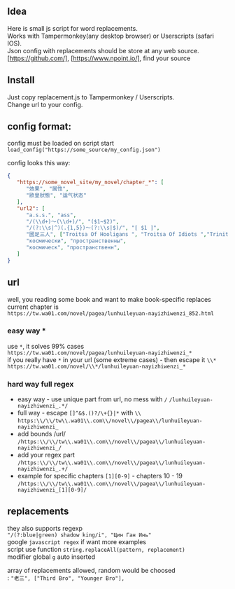 ## Idea
Here is small js script for word replacements.<br />
Works with Tampermonkey(any desktop browser) or Userscripts (safari IOS).<br />
Json config with replacements should be store at any web source.<br />
[https://github.com/], [https://www.npoint.io/], find your source<br />

## Install
Just copy replacement.js to Tampermonkey / Userscripts.<br />
Change url to your config.<br />

## config format:
config must be loaded on script start<br />
`load_config("https://some_source/my_config.json")`

config looks this way:<br />
```json
{
   "https://some_novel_site/my_novel/chapter_*": [
      "效果", "属性",
      "歐皇狀態", "运气状态"
   ],
   "url2": [
      "a.s.s.", "ass",
      "/(\\d+)～(\\d+)/", "($1~$2)",
      "/(?:\\s|^)(.{1,5})～(?:\\s|$)/", "⟦ $1 ⟧",
      "國足三人", ["Troitsa Of Hooligans ", "Troitsa Of Idiots ","Trinity of Jesters "],
      "космически", "пространственны",
      "космическ", "пространственн",
   ]
}
```

## url
well, you reading some book and want to make book-specific replaces<br />
current chapter is <br />
`https://tw.wa01.com/novel/pagea/lunhuileyuan-nayizhiwenzi_852.html`

### easy way *
use `*`, it solves 99% cases<br />
`https://tw.wa01.com/novel/pagea/lunhuileyuan-nayizhiwenzi_*`<br />
if you really have `*` in your url (some extreme cases) - then escape it `\\*`<br />
`https://tw.wa01.com/novel/\\*/lunhuileyuan-nayizhiwenzi_*`
### hard way full regex
- easy way - use unique part from url, no mess with `/`
`/lunhuileyuan-nayizhiwenzi_.*/`
- full way - escape `[]^&$.()?/\+{}|*` with `\\` <br />
`https:\\/\\/tw\\.wa01\\.com\\/novel\\/pagea\\/lunhuileyuan-nayizhiwenzi_`
- add bounds /url/<br />
`/https:\\/\\/tw\\.wa01\\.com\\/novel\\/pagea\\/lunhuileyuan-nayizhiwenzi_/`
- add your regex part
`/https:\\/\\/tw\\.wa01\\.com\\/novel\\/pagea\\/lunhuileyuan-nayizhiwenzi_.+/`
- example for specific chapters
`[1][0-9]` - chapters 10 - 19<br />
`/https:\\/\\/tw\\.wa01\\.com\\/novel\\/pagea\\/lunhuileyuan-nayizhiwenzi_[1][0-9]/`

## replacements
they also supports regexp<br />
`"/(?:blue|green) shadow king/i", "Цин Ган Инь"`<br />
google `javascript regex` if want more examples<br />
script use function `string.replaceAll(pattern, replacement)`<br />
modifier global `g` auto inserted<br />

array of replacements allowed, random would be choosed<br />:
`"老三", ["Third Bro", "Younger Bro"],`<br />